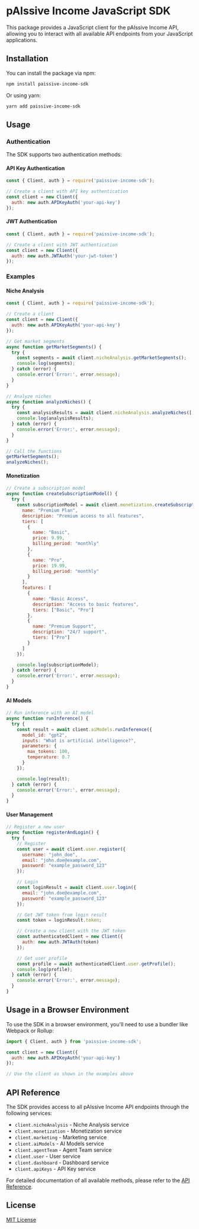 # pAIssive Income JavaScript SDK

This package provides a JavaScript client for the pAIssive Income API, allowing you to interact with all available API endpoints from your JavaScript applications.

## Installation

You can install the package via npm:

```bash
npm install paissive-income-sdk
```

Or using yarn:

```bash
yarn add paissive-income-sdk
```

## Usage

### Authentication

The SDK supports two authentication methods:

#### API Key Authentication

```javascript
const { Client, auth } = require('paissive-income-sdk');

// Create a client with API key authentication
const client = new Client({
  auth: new auth.APIKeyAuth('your-api-key')
});
```

#### JWT Authentication

```javascript
const { Client, auth } = require('paissive-income-sdk');

// Create a client with JWT authentication
const client = new Client({
  auth: new auth.JWTAuth('your-jwt-token')
});
```

### Examples

#### Niche Analysis

```javascript
const { Client, auth } = require('paissive-income-sdk');

// Create a client
const client = new Client({
  auth: new auth.APIKeyAuth('your-api-key')
});

// Get market segments
async function getMarketSegments() {
  try {
    const segments = await client.nicheAnalysis.getMarketSegments();
    console.log(segments);
  } catch (error) {
    console.error('Error:', error.message);
  }
}

// Analyze niches
async function analyzeNiches() {
  try {
    const analysisResults = await client.nicheAnalysis.analyzeNiches(['segment-id-1', 'segment-id-2']);
    console.log(analysisResults);
  } catch (error) {
    console.error('Error:', error.message);
  }
}

// Call the functions
getMarketSegments();
analyzeNiches();
```

#### Monetization

```javascript
// Create a subscription model
async function createSubscriptionModel() {
  try {
    const subscriptionModel = await client.monetization.createSubscriptionModel({
      name: "Premium Plan",
      description: "Premium access to all features",
      tiers: [
        {
          name: "Basic",
          price: 9.99,
          billing_period: "monthly"
        },
        {
          name: "Pro",
          price: 19.99,
          billing_period: "monthly"
        }
      ],
      features: [
        {
          name: "Basic Access",
          description: "Access to basic features",
          tiers: ["Basic", "Pro"]
        },
        {
          name: "Premium Support",
          description: "24/7 support",
          tiers: ["Pro"]
        }
      ]
    });

    console.log(subscriptionModel);
  } catch (error) {
    console.error('Error:', error.message);
  }
}
```

#### AI Models

```javascript
// Run inference with an AI model
async function runInference() {
  try {
    const result = await client.aiModels.runInference({
      model_id: "gpt2",
      inputs: "What is artificial intelligence?",
      parameters: {
        max_tokens: 100,
        temperature: 0.7
      }
    });

    console.log(result);
  } catch (error) {
    console.error('Error:', error.message);
  }
}
```

#### User Management

```javascript
// Register a new user
async function registerAndLogin() {
  try {
    // Register
    const user = await client.user.register({
      username: "john_doe",
      email: "john.doe@example.com",
      password: "example_password_123"
    });

    // Login
    const loginResult = await client.user.login({
      email: "john.doe@example.com",
      password: "example_password_123"
    });

    // Get JWT token from login result
    const token = loginResult.token;

    // Create a new client with the JWT token
    const authenticatedClient = new Client({
      auth: new auth.JWTAuth(token)
    });

    // Get user profile
    const profile = await authenticatedClient.user.getProfile();
    console.log(profile);
  } catch (error) {
    console.error('Error:', error.message);
  }
}
```

## Usage in a Browser Environment

To use the SDK in a browser environment, you'll need to use a bundler like Webpack or Rollup:

```javascript
import { Client, auth } from 'paissive-income-sdk';

const client = new Client({
  auth: new auth.APIKeyAuth('your-api-key')
});

// Use the client as shown in the examples above
```

## API Reference

The SDK provides access to all pAIssive Income API endpoints through the following services:

- `client.nicheAnalysis` - Niche Analysis service
- `client.monetization` - Monetization service
- `client.marketing` - Marketing service
- `client.aiModels` - AI Models service
- `client.agentTeam` - Agent Team service
- `client.user` - User service
- `client.dashboard` - Dashboard service
- `client.apiKeys` - API Key service

For detailed documentation of all available methods, please refer to the [API Reference](https://paissiveincome.example.com/docs/api).

## License

[MIT License](https://opensource.org/licenses/MIT)
